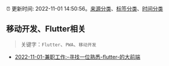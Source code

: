 :alarm_clock: 更新时间: 2022-11-01 14:50:56。[来源分类](../README.md)、[标签分类](../TAGS.md)、[时间分类](../TIMELINE.md)

## 移动开发、Flutter相关


> 关键字：`Flutter`、`PWA`、`移动开发`



- [2022-11-01-兼职工作:-寻找一位熟悉-flutter-的大前端](https://www.v2ex.com/t/891898) 